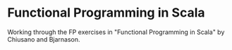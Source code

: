 # Functional Programming in Scala
Working through the FP exercises in "Functional Programming in Scala" by Chiusano and Bjarnason.
